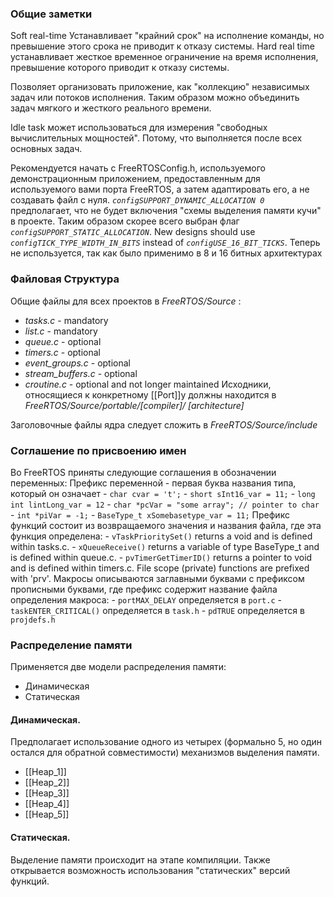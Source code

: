 ### Общие заметки
Soft real-time Устанавливает "крайний срок" на исполнение команды, но превышение этого срока не приводит к отказу системы.
Hard real time устанавливает жесткое временное ограничение на время исполнения, превышение которого приводит к отказу системы.

Позволяет организовать приложение, как "коллекцию" независимых задач или потоков исполнения. Таким образом можно объединить задач мягкого и жесткого реального времени.

Idle task может использоваться для измерения "свободных вычислительных мощностей". Потому, что выполняется после всех основных задач.

Рекомендуется начать с FreeRTOSConfig.h, используемого демонстрационным приложением, предоставленным для используемого вами порта FreeRTOS, а затем адаптировать его, а не создавать файл с нуля.
	*`сonfigSUPPORT_DYNAMIC_ALLOCATION 0`* предполагает, что не будет включения "схемы выделения памяти кучи" в проекте. Таким образом скорее всего выбран флаг *`configSUPPORT_STATIC_ALLOCATION`*.
	New designs should use *`configTICK_TYPE_WIDTH_IN_BITS`* instead of *`configUSE_16_BIT_TICKS`*. Теперь не используется, так как было применимо в 8 и 16 битных архитектурах
	
	
### Файловая Структура 
Общие файлы для всех проектов в *FreeRTOS/Source* :
 - *tasks.c* - mandatory
 - *list.c* - mandatory
 - *queue.c* - optional
 - *timers.c* - optional
 - *event_groups.c* - optional
 - *stream_buffers.c* - optional
 - *croutine.c* - optional and not longer maintained
 Исходники, относящиеся к конкретному [[Port]]у должны находится в *FreeRTOS/Source/portable/[compiler]/ [architecture]*

Заголовочные файлы ядра следует сложить в *FreeRTOS/Source/include*
### Соглашение по присвоению имен
 Во FreeRTOS приняты следующие соглашения в обозначении переменных:
	 Префикс переменной - первая буква названия типа, который он означает
		 - `char cvar = 't';`
		 - `short sInt16_var = 11;`
		 - `long int lintLong_var = 12`
		 - `char *pcVar = "some array"; // pointer to char`
		 - `int *piVar = -1;`
		 - `BaseType_t xSomebasetype_var = 11;`
	Префикс функций состоит из возвращаемого значения и названия файла, где эта функция определена:
		 - `vTaskPrioritySet()` returns a void and is defined within tasks.c.
		 - `xQueueReceive()` returns a variable of type BaseType_t and is defined within queue.c.
		 - `pvTimerGetTimerID()` returns a pointer to void and is defined within timers.c.
		  File scope (private) functions are prefixed with 'prv'.
	Макросы описываются заглавными буквами с префиксом прописными  буквами, где префикс содержит название файла определения макроса:
		 - `portMAX_DELAY` определяется в `port.c`
		 - `taskENTER_CRITICAL()` определяется в `task.h`
		 - `pdTRUE` определяется в `projdefs.h`
### Распределение памяти
Применяется две модели распределения памяти:
- Динамическая
- Статическая
#### Динамическая.
Предполагает использование одного из четырех (формально 5, но один остался для обратной совместимости) механизмов выделения памяти.
 - [[Heap_1]]
 - [[Heap_2]]
 - [[Heap_3]]
 - [[Heap_4]]
 - [[Heap_5]]
#### Статическая.
Выделение памяти происходит на этапе компиляции. Также открывается возможность использования "статических" версий функций.